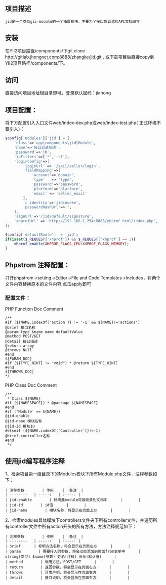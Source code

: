 ## 项目描述
    jid是一个类似gii-module的一个拓展模块，主要为了接口端调试和API文档编写
## 安装
在YII2项目路径/components/下git clone http://gitlab.jhongnet.com:8888/zhangke/jid.git ,
或下载项目后直接copy到YII2项目路径/components/下。

## 访问
直接访问项目地址根目录即可。登录默认密码：jiahong

## 项目配置：
将下方配置引入入口文件web/index-dev.php或web/index-test.php( 正式环境不要引入）：
``` php
$config['modules']['jid'] = [
    'class'=>'app\components\jid\Module',
    'name'=>'接口调试系统',
    'password'=>'jh',
    'ipFilters'=>['*','::1'],
    'loginConfig'=>[
        'loginUrl' => '/sail/seller/login',
        'fieldMapping'=>[
            'account'=>'domain',
            'type'   => 'type',
            'password'=>'password',
            'platform'=>'platform',
            'email' => 'seller_email'
        ],
        'c_identity'=>'jidinvoke',
        'passwordHashUrl'=>'',
    ],
    'signUrl'=>'/jid/default/signature',
    'xhprofUrl' => 'http://192.168.1.254:8888/xhprof_html/index.php',
];

$config['defaultRoute']  = 'jid';
if(isset($_REQUEST['xhprof']) && $_REQUEST['xhprof'] == 1){
    xhprof_enable(XHPROF_FLAGS_CPU+XHPROF_FLAGS_MEMORY);
}
```

## Phpstrom 注释配置：
打开phpstrom->setting->Editor->File and Code Templates->Includes，将两个文件内容替换原本的文件内容,点击apply即可

### 配置文件：
PHP Function Doc Comment
```
/**
#if (${NAME.indexOf('action')} != '-1' && ${NAME}!='actions')
@brief 接口名称
@param type $name name defaultValue
@method POST/GET
@detail 接口描述
@return array
@throws Null
#end
${PARAM_DOC}
#if (${TYPE_HINT} != "void") * @return ${TYPE_HINT}
#end
${THROWS_DOC}
*/
```

PHP Class Doc Comment
```
/**
 * Class ${NAME}
#if (${NAMESPACE}) * @package ${NAMESPACE}
#end
#if ('Module' == ${NAME})
@jid-enable
@jid-name 模块名称
@jid-id 模块ID
#elseif (${NAME.indexOf('Controller')}!=-1)
@brief controller名称
#end
 */
```

## 使用jid编写程序注释
1、检索项目第一级目录下的Modules模块下所有Module.php文件，注释参数如下：

    | 注释参数        | 作用    |  备注  |
    | --------   | -----:   | :----: |
    | jid-enable        | 标明此module将被收录到文档中      |       |
    | jid-id        | id值      |       |
    | jid-name        | 模块名称，将显示在页面上方      |       |

2、检索modules具体模块下controllers文件夹下所有controller文件，并遍历所有controller文件中所有action开头的所有方法，方法注释规范如下：

    | 注释参数        | 作用    |  备注  |
    | --------   | -----:   | :----: |
    | brief      | 标明方法名称，将会显示在页面左方      |       |
    | param        | 需要传入的参数，将会动态添加到页面from表单中      | string(类型) $name(参数) 姓名(注释) 张三(默认值)      |
    | method        | 调用方法，POST/GET      |       |
    | return        | 返回参数，将会显示在页面右方      |       |
    | throws        | 异常声明，将会显示在页面右方      |       |
    | detail        | 接口说明，将会显示在页面右方      |       |
